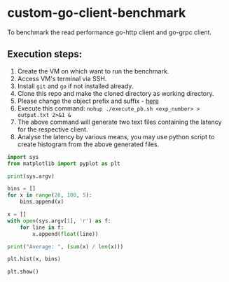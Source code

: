 # custom-go-client-benchmark
To benchmark the read performance go-http client and go-grpc client.

## Execution steps:
1. Create the VM on which want to run the benchmark.
2. Access VM's terminal via SSH.
3. Install `git` and `go` if not installed already.
4. Clone this repo and make the cloned directory as working directory. 
5. Please change the object prefix and suffix - [here](https://github.com/raj-prince/custom-go-client-benchmark/blob/0db9e06666e71ac9e13972b61daa940f4cd6d5ef/main.go#L40)
6. Execute this command: `nohup ./execute_pb.sh <exp_number> > output.txt 2>&1 &`
7. The above command will generate two text files containing the latency for the
respective client.
8. Analyse the latency by various means, you may use python script to create
histogram from the above generated files.
```python
import sys
from matplotlib import pyplot as plt

print(sys.argv)

bins = []
for x in range(20, 100, 5):
    bins.append(x)

x = []
with open(sys.argv[1], 'r') as f:
    for line in f:
        x.append(float(line))

print("Average: ", (sum(x) / len(x)))

plt.hist(x, bins)

plt.show()

```

